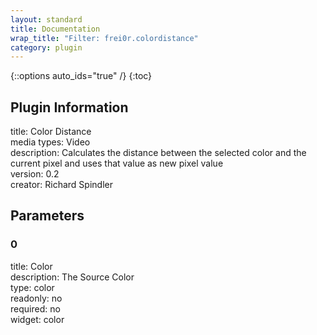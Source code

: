 ```yaml
---
layout: standard
title: Documentation
wrap_title: "Filter: frei0r.colordistance"
category: plugin
---
```

{::options auto_ids="true" /}
{:toc}

## Plugin Information

title: Color Distance  
media types:
Video  
description: Calculates the distance between the selected color and the current pixel and uses that value as new pixel value  
version: 0.2  
creator: Richard Spindler  

## Parameters

### 0

title: Color    
description:
The Source Color  
type: color  
readonly: no  
required: no  
widget: color  

